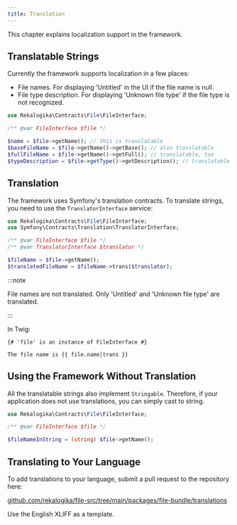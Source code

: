```yaml
---
title: Translation
---
```


This chapter explains localization support in the framework.

## Translatable Strings

Currently the framework supports localization in a few places:

* File names. For displaying 'Untitled' in the UI if the file name is null.
* File type description. For displaying 'Unknown file type' if the file type is
  not recognized.

```php
use Rekalogika\Contracts\File\FileInterface;

/** @var FileInterface $file */

$name = $file->getName(); // this is translatable
$baseFileName = $file->getName()->getBase(); // also translatable
$fullFileName = $file->getName()->getFull(); // translatable, too
$typeDescription = $file->getType()->getDescription(); // translatable as well
```

## Translation

The framework uses Symfony's translation contracts. To translate strings, you
need to use the `TranslatorInterface` service:

```php
use Rekalogika\Contracts\File\FileInterface; 
use Symfony\Contracts\Translation\TranslatorInterface;

/** @var FileInterface $file */
/** @var TranslatorInterface $translator */

$fileName = $file->getName();
$translatedFileName = $fileName->trans($translator);
```

:::note

File names are not translated. Only 'Untitled' and 'Unknown file type' are
translated.

:::

In Twig:

```twig
{# 'file' is an instance of FileInterface #}

The file name is {{ file.name|trans }}
```

## Using the Framework Without Translation

All the translatable strings also implement `Stringable`. Therefore, if your
application does not use translations, you can simply cast to string.

```php
use Rekalogika\Contracts\File\FileInterface;

/** @var FileInterface $file */

$fileNameInString = (string) $file->getName();
```
## Translating to Your Language

To add translations to your language, submit a pull request to the repository
here:

[github.com/rekalogika/file-src/tree/main/packages/file-bundle/translations](https://github.com/rekalogika/file-src/tree/main/packages/file-bundle/translations)

Use the English XLIFF as a template.
